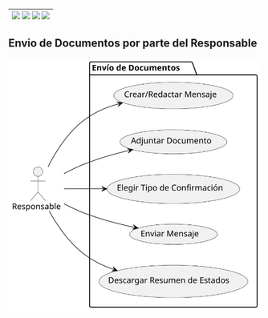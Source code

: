 <div align=right>

| [![](https://img.shields.io/badge/-Inicio-FFF?style=flat&logo=Emlakjet&logoColor=black)](/README.md) [![](https://img.shields.io/badge/-Modelo_de_Dominio-FFF?style=flat&logo=LiveChat&logoColor=black)](/docs/modeloDeDominio/) [![](https://img.shields.io/badge/-Actores_y_Casos_de_Uso-FFF?style=flat&logo=openstreetmap&logoColor=black)](/docs/casosDeUso/) [![](https://img.shields.io/badge/-Sesiones_de_Requisitado-FFF?style=flat&logo=Proton&logoColor=black)](/docs/sesiones/) |
|-:|

</div>


## Envio de Documentos por parte del Responsable

![Diagrama de Manejo de Usuarios](./envioDocumentos.svg)
